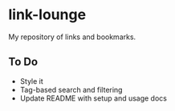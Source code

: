 # link-lounge
My repository of links and bookmarks.

## To Do

- Style it
- Tag-based search and filtering
- Update README with setup and usage docs
